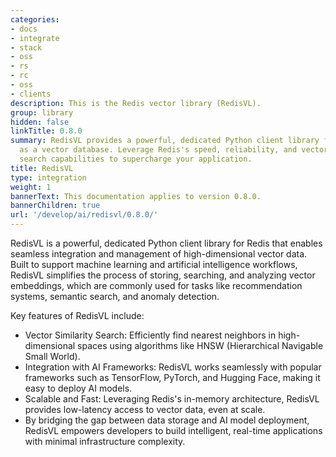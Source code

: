 ```yaml
---
categories:
- docs
- integrate
- stack
- oss
- rs
- rc
- oss
- clients
description: This is the Redis vector library (RedisVL).
group: library
hidden: false
linkTitle: 0.8.0
summary: RedisVL provides a powerful, dedicated Python client library for using Redis
  as a vector database. Leverage Redis's speed, reliability, and vector-based semantic
  search capabilities to supercharge your application.
title: RedisVL
type: integration
weight: 1
bannerText: This documentation applies to version 0.8.0.
bannerChildren: true
url: '/develop/ai/redisvl/0.8.0/'
---
```

RedisVL is a powerful, dedicated Python client library for Redis that enables seamless integration and management of high-dimensional vector data.
Built to support machine learning and artificial intelligence workflows, RedisVL simplifies the process of storing, searching, and analyzing vector embeddings, which are commonly used for tasks like recommendation systems, semantic search, and anomaly detection.

Key features of RedisVL include:

- Vector Similarity Search: Efficiently find nearest neighbors in high-dimensional spaces using algorithms like HNSW (Hierarchical Navigable Small World).
- Integration with AI Frameworks: RedisVL works seamlessly with popular frameworks such as TensorFlow, PyTorch, and Hugging Face, making it easy to deploy AI models.
- Scalable and Fast: Leveraging Redis's in-memory architecture, RedisVL provides low-latency access to vector data, even at scale.
- By bridging the gap between data storage and AI model deployment, RedisVL empowers developers to build intelligent, real-time applications with minimal infrastructure complexity.
